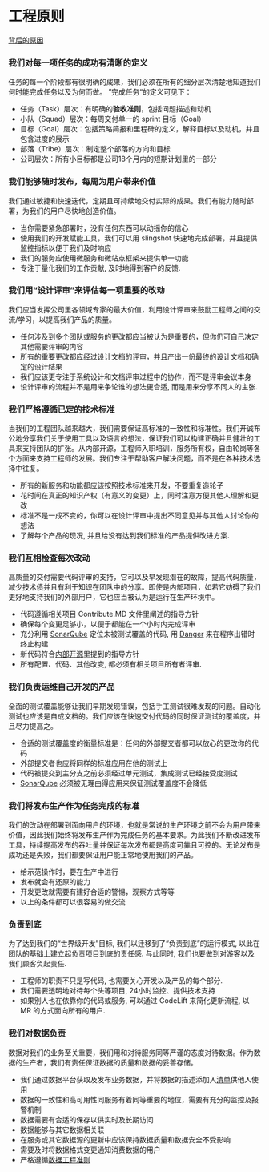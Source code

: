 # 工程原则

[背后的原因](https://medium.com/@SkyscannerEng/why-engineering-principles-matter-993298f7d792)

### 我们对每一项任务的成功有清晰的定义

任务的每一个阶段都有很明确的成果，我们必须在所有的细分层次清楚地知道我们何时能完成任务以及为何而做。 ”完成任务“的定义可见下：

* 任务（Task）层次：有明确的**验收准则**，包括问题描述和动机
* 小队（Squad）层次：每周交付单一的 sprint 目标（Goal）
* 目标（Goal）层次：包括策略简报和里程碑的定义，解释目标以及动机，并且包含进度的展示
* 部落（Tribe）层次：制定整个部落的方向和目标
* 公司层次：所有小目标都是公司18个月内的短期计划里的一部分

### 我们能够随时发布，每周为用户带来价值

我们通过敏捷和快速迭代，定期且可持续地交付实际的成果。我们有能力随时部署，为我们的用户尽快地创造价值。

* 当你需要紧急部署时，没有任何东西可以动摇你的信心
* 使用我们的开发赋能工具，我们可以用 slingshot 快速地完成部署，并且提供监控指标以便于我们及时响应
* 我们的服务应使用微服务和微站点框架来提供单一功能
* 专注于量化我们的工作贡献, 及时地得到客户的反馈.

### 我们用“设计评审”来评估每一项重要的改动

我们应当发挥公司里各领域专家的最大价值，利用设计评审来鼓励工程师之间的交流/学习，以提高我们产品的质量。

* 任何涉及到多个团队或服务的更改都应当被认为是重要的，但你仍可自己决定其他需要评审的内容
* 所有的重要更改都应经过设计文档的评审，并且产出一份最终的设计文档和确定的设计结果
* 我们应该更专注于系统设计和文档评审过程中的协作，而不是评审会议本身
* 设计评审的流程并不是用来争论谁的想法更合适, 而是用来分享不同人的主张.

### 我们严格遵循已定的技术标准

当我们的工程团队越来越大，我们需要保证高标准的一致性和标准性。我们开诚布公地分享我们关于使用工具以及语言的想法，保证我们可以构建正确并且健壮的工具来支持团队的扩张。从内部开源，工程师入职培训，服务所有权，自由轮岗等各个方面来支持工程师的发展。我们专注于帮助客户解决问题，而不是在各种技术选择中往复。

* 所有的新服务和功能都应该按照技术标准来开发，不要重复造轮子
* 花时间在真正的知识产权（有意义的变更）上，同时注意方便其他人理解和更改
* 标准不是一成不变的，你可以在设计评审中提出不同意见并与其他人讨论你的想法
* 了解每个产品的现况, 并且给没有达到我们标准的产品提供改进方案.

### 我们互相检查每次改动

高质量的交付需要代码评审的支持，它可以及早发现潜在的故障，提高代码质量，减少技术债并且有利于知识在团队中的分享。即使是内部项目，如若它妨碍了我们更好地支持我们的外部用户，它也应当被认为是运行在生产环境中。

* 代码遵循相关项目 Contribute.MD 文件里阐述的指导方针
* 确保每个变更足够小，以便于都能在一个小时内完成评审
* 充分利用 [SonarQube](https://confluence.skyscannertools.net/display/AIRP/Static+code+analysis+-+SonarQube) 定位未被测试覆盖的代码, 用 [Danger](https://confluence.skyscannertools.net/display/MS/Danger) 来在程序出错时终止构建
* 新代码符合[内部开源](https://confluence.skyscannertools.net/display/EN/Internal+Open+Source+Software)里提到的指导方针
* 所有配置、代码、其他改变, 都必须有相关项目所有者评审.

### 我们负责运维自己开发的产品

全面的测试覆盖能够让我们早期发现错误，包括手工测试很难发现的问题。自动化测试也应该是自成文档的。我们应该在快速交付代码的同时保证测试的覆盖度，并且尽力提高之。

* 合适的测试覆盖度的衡量标准是：任何的外部提交者都可以放心的更改你的代码
* 外部提交者也应将同样的标准应用在他的测试上
* 代码被提交到主分支之前必须经过单元测试，集成测试已经接受度测试
* [SonarQube](https://confluence.skyscannertools.net/display/AIRP/Static+code+analysis+-+SonarQube) 必须被无理由得应用来保证测试覆盖度不会降低 

### 我们将发布生产作为任务完成的标准

我们的改动在部署到面向用户的环境，也就是常说的生产环境之前不会为用户带来价值，因此我们始终将发布生产作为完成任务的基本要求。为此我们不断改进发布工具，持续提高发布的吞吐量并保证每次发布都是高度可靠且可控的。无论发布是成功还是失败，我们都要保证用户能正常地使用我们的产品。

* 给示范操作时，要在生产中进行
* 发布就会有还原的能力
* 开发更改就需要有建好合适的警惕，观察方式等等
* 以上的条件都可以很容易的做交流 

### 负责到底

为了达到我们的“世界级开发”目标, 我们以迁移到了“负责到底”的运行模式, 以此在团队的基础上建立起负责项目到底的责任感. 与此同时, 我们也要做到对游客以及我们顾客负起责任.

* 工程师的职责不只是写代码, 也需要关心开发以及产品的每个部分.
* 我们需要透明地对待每个头等项目, 24小时监控、提供技术支持
* 如果别人也在依靠你的代码或服务, 可以通过 CodeLift 来简化更新流程, 以 MR 的方式面向所有的用户.

### 我们对数据负责

数据对我们的业务至关重要，我们用和对待服务同等严谨的态度对待数据。作为数据的生产者，我们有责任保证数据的质量和数据的妥善存储。

* 我们通过数据平台获取及发布业务数据，并将数据的描述添加入[清单](https://confluence.skyscannertools.net/display/DP/Data+Catalogue)供他人使用
* 数据的一致性和高可用性同服务有着同等重要的地位，需要有充分的监控及报警机制
* 数据需要有合适的保存以供实时及长期访问
* 数据能够与其它数据相关联
* 在服务或其它数据源的更新中应该保持数据质量和数据安全不受影响
* 需要及时将数据格式变更通知消费数据的用户
* 严格遵循[数据工程准则](https://confluence.skyscannertools.net/display/DET/Data+Engineering+Standards)